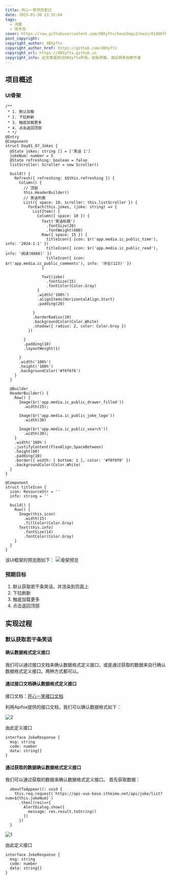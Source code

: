```yaml
---
title: 开心一笑项目笔记
date: 2025-01-30 23:32:04
tags:
  - 鸿蒙
  - 技术向
cover: https://raw.githubusercontent.com/XBXyftx/hexoImgs3/main/01d66fb92d12560cab59744fa04090f.png
post_copyright:
copyright_author: XBXyftx
copyright_author_href: https://github.com/XBXyftx
copyright_url: https://XBXyftx.github.io
copyright_info: 此文章版权归XBXyftx所有，如有转载，请註明来自原作者
---
```


## 项目概述

### UI骨架

```ArkTS
/**
 * 1. 默认加载
 * 2. 下拉刷新
 * 3. 触底加载更多
 * 4. 点击返回顶部
 * */
@Entry
@Component
struct Day01_07_Jokes {
  @State jokes: string [] = ['笑话 1']
  jokeNum: number = 5
  @State refreshing: boolean = false
  listScroller: Scroller = new Scroller()

  build() {
    Refresh({ refreshing: $$this.refreshing }) {
      Column() {
        // 顶部
        this.HeaderBuilder()
        // 笑话列表
        List({ space: 10, scroller: this.listScroller }) {
          ForEach(this.jokes, (joke: string) => {
            ListItem() {
              Column({ space: 10 }) {
                Text('笑话标题')
                  .fontSize(20)
                  .fontWeight(600)
                Row({ space: 15 }) {
                  titleIcon({ icon: $r('app.media.ic_public_time'), info: '2024-1-1' })
                  titleIcon({ icon: $r('app.media.ic_public_read'), info: '阅读(6666)' })
                  titleIcon({ icon: $r('app.media.ic_public_comments'), info: '评论(123)' })
                }

                Text(joke)
                  .fontSize(15)
                  .fontColor(Color.Gray)
              }
              .width('100%')
              .alignItems(HorizontalAlign.Start)
              .padding(20)

            }
            .borderRadius(10)
            .backgroundColor(Color.White)
            .shadow({ radius: 2, color: Color.Gray })
          })

        }
        .padding(10)
        .layoutWeight(1)

      }
      .width('100%')
      .height('100%')
      .backgroundColor('#f6f6f6')
    }
  }

  @Builder
  HeaderBuilder() {
    Row() {
      Image($r('app.media.ic_public_drawer_filled'))
        .width(25);

      Image($r('app.media.ic_public_joke_logo'))
        .width(30)

      Image($r('app.media.ic_public_search'))
        .width(30);
    }
    .width('100%')
    .justifyContent(FlexAlign.SpaceBetween)
    .height(60)
    .padding(10)
    .border({ width: { bottom: 2 }, color: '#f0f0f0' })
    .backgroundColor(Color.White)
  }
}

@Component
struct titleIcon {
  icon: ResourceStr = ''
  info: string = ''

  build() {
    Row() {
      Image(this.icon)
        .width(15)
        .fillColor(Color.Gray)
      Text(this.info)
        .fontSize(14)
        .fontColor(Color.Gray)
    }
  }
}
```

该UI框架的预览图如下：
![骨架预览](https://raw.githubusercontent.com/XBXyftx/hexoImgs3/main/20250130233642.png)

### 预期目标

1. 默认获取若干条笑话，并渲染到页面上
2. 下拉刷新
3. 触底加载更多
4. 点击返回顶部

## 实现过程

### 默认获取若干条笑话

#### 确认数据格式定义接口

我们可以通过接口文档来确认数据格式定义接口，或是通过获取的数据来自行确认数据格式定义接口。两种方式都可以。

#### 通过接口文档确认数据格式定义接口

接口文档：[开心一笑接口文档](https://apifox.com/apidoc/shared-e3812a75-2d81-4388-abf4-af83a2758a9a/api-153085966)

利用Apifox提供的接口文档，我们可以确认数据格式如下：

![2](开心一笑项目笔记/2.png)

由此定义接口

```ArkTS
interface JokeResponse {
  msg: string
  code: number
  data: string[]
}
```

#### 通过获取的数据确认数据格式定义接口

我们可以通过获取的数据来确认数据格式定义接口。
首先获取数据：

```ArkTS
  aboutToAppear(): void {
    this.req.request(`https://api-vue-base.itheima.net/api/joke/list?num=${this.jokeNum}`)
      .then((res)=>{
        AlertDialog.show({
          message: res.result.toString()
        })
      })
  }
```

![1](开心一笑项目笔记/1.png)

由此定义接口

```ArkTS
interface JokeResponse {
  msg: string
  code: number
  data: string[]
}
```
